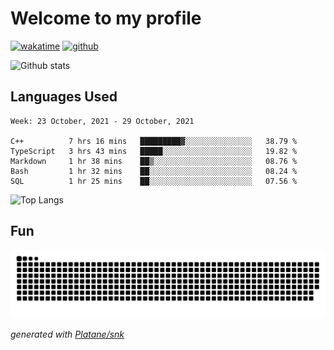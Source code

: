 # Welcome to my profile

[![wakatime](https://wakatime.com/badge/user/82c377cd-a54c-404c-b7df-177b313ca539.svg)](https://wakatime.com/@82c377cd-a54c-404c-b7df-177b313ca539)
[![github](https://img.shields.io/github/followers/xinthose?logo=github&style=plastic)](https://github.com/alanhamlett?tab=followers)

![Github stats](https://github-readme-stats.vercel.app/api?username=xinthose&show_icons=true&theme=radical&count_private=true)

## Languages Used

<!--START_SECTION:waka-->
```text
Week: 23 October, 2021 - 29 October, 2021

C++          7 hrs 16 mins   █████████▓░░░░░░░░░░░░░░░   38.79 % 
TypeScript   3 hrs 43 mins   █████░░░░░░░░░░░░░░░░░░░░   19.82 % 
Markdown     1 hr 38 mins    ██▒░░░░░░░░░░░░░░░░░░░░░░   08.76 % 
Bash         1 hr 32 mins    ██░░░░░░░░░░░░░░░░░░░░░░░   08.24 % 
SQL          1 hr 25 mins    ██░░░░░░░░░░░░░░░░░░░░░░░   07.56 % 
```
<!--END_SECTION:waka-->

![Top Langs](https://github-readme-stats.vercel.app/api/top-langs/?username=xinthose)

## Fun
![github contribution grid snake animation](https://raw.githubusercontent.com/xinthose/xinthose/output/github-contribution-grid-snake.svg)

_generated with [Platane/snk](https://github.com/Platane/snk)_
